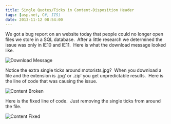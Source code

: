 ```yaml
---
title: Single Quotes/Ticks in Content-Disposition Header
tags: [asp.net, C#, IIS]
date: 2013-11-12 08:54:00
---
```


We got a bug report on an website today that people could no longer open files we store in a SQL database.&nbsp; After a little research we determined the issue was only in IE10 and IE11.&nbsp; Here is what the download message looked like.&nbsp;

![Download Message](/content/images/2013/Single-Quotes-Ticks-in-Content-Disposition-Header/downloadMessage.png)

Notice the extra single ticks around motorists.jpg?&nbsp; When you download a file and the extension is .jpg’ or .zip’ you get unpredictable results.&nbsp; Here is the line of code that was causing the issue.&nbsp;

![Content Broken](/content/images/2013/Single-Quotes-Ticks-in-Content-Disposition-Header/contentBroken.png)

Here is the fixed line of code.&nbsp; Just removing the single ticks from around the file.

![Content Fixed](/content/images/2013/Single-Quotes-Ticks-in-Content-Disposition-Header/contentFixed.png)